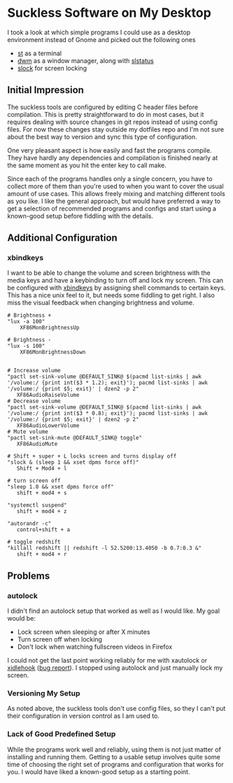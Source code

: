 # Suckless Software on My Desktop

I took a look at which simple programs I could use as a desktop environment instead of Gnome and picked out the following ones

* [st](https://st.suckless.org/) as a terminal
* [dwm](https://dwm.suckless.org/) as a window manager, along with [slstatus](https://tools.suckless.org/slstatus/)
* [slock](https://tools.suckless.org/slock/) for screen locking

## Initial Impression

The suckless tools are configured by editing C header files before compilation. This is pretty straightforward to do in most cases, but it requires dealing with source changes in git repos instead of using config files. For now these changes stay outside my dotfiles repo and I'm not sure about the best way to version and sync this type of configuration.

One very pleasant aspect is how easily and fast the programs compile. They have hardly any dependencies and compilation is finished nearly at the same moment as you hit the enter key to call make.

Since each of the programs handles only a single concern, you have to collect more of them than you're used to when you want to cover the usual amount of use cases. This allows freely mixing and matching different tools as you like. I like the general approach, but would have preferred a way to get a selection of recommended programs and configs and start using a known-good setup before fiddling with the details.

## Additional Configuration

### xbindkeys

I want to be able to change the volume and screen brightness with the media keys and have a keybinding to turn off and lock my screen. This can be configured with [xbindkeys](https://www.nongnu.org/xbindkeys/) by assigning shell commands to certain keys. This has a nice unix feel to it, but needs some fiddling to get right. I also miss the visual feedback when changing brightness and volume.

```
# Brightness +
"lux -a 100"
    XF86MonBrightnessUp 

# Brightness -
"lux -s 100"
    XF86MonBrightnessDown 


# Increase volume
"pactl set-sink-volume @DEFAULT_SINK@ $(pacmd list-sinks | awk '/volume:/ {print int($3 * 1.2); exit}'); pacmd list-sinks | awk '/volume:/ {print $5; exit}' | dzen2 -p 2"
   XF86AudioRaiseVolume
# Decrease volume
"pactl set-sink-volume @DEFAULT_SINK@ $(pacmd list-sinks | awk '/volume:/ {print int($3 * 0.8); exit}'); pacmd list-sinks | awk '/volume:/ {print $5; exit}' | dzen2 -p 2"
   XF86AudioLowerVolume
# Mute volume
"pactl set-sink-mute @DEFAULT_SINK@ toggle"
   XF86AudioMute

# Shift + super + L locks screen and turns display off
"slock & (sleep 1 && xset dpms force off)"
   Shift + Mod4 + l

# turn screen off
"sleep 1.0 && xset dpms force off"
   shift + mod4 + s

"systemctl suspend"
   shift + mod4 + z

"autorandr -c"
   control+shift + a

# toggle redshift
"killall redshift || redshift -l 52.5200:13.4050 -b 0.7:0.3 &"
   shift + mod4 + r
```

## Problems

### autolock

I didn't find an autolock setup that worked as well as I would like. My goal would be:
* Lock screen when sleeping or after X minutes
* Turn screen off when locking
* Don't lock when watching fullscreen videos in Firefox

I could not get the last point working reliably for me with xautolock or [xidlehook](https://github.com/jD91mZM2/xidlehook) ([bug report](https://github.com/jD91mZM2/xidlehook/issues/23)). I stopped using autolock and just manually lock my screen.

### Versioning My Setup

As noted above, the suckless tools don't use config files, so they I can't put their configuration in version control as I am used to.

### Lack of Good Predefined Setup

While the programs work well and reliably, using them is not just matter of installing and running them. Getting to a usable setup involves quite some time of choosing the right set of programs and configuration that works for you. I would have liked a known-good setup as a starting point.

<!--
## Other simple tools

* tmux
* cmus

## Not relevant because not desktop

* smu
* entr

## Big software

* Web browser (Firefox, Chromium)
* Games (steam, etc)

## Web Apps

* GMail
* Spotify

-->
